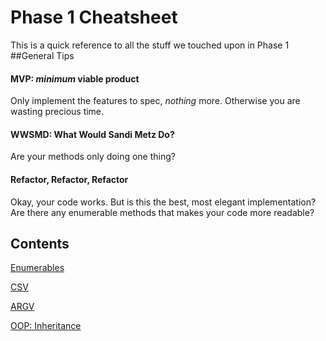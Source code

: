 Phase 1 Cheatsheet
=================
This is a quick reference to all the stuff we touched upon in Phase 1
##General Tips
#### MVP: *minimum* viable product
Only implement the features to spec, *nothing* more. Otherwise you are wasting precious time.
#### WWSMD: What Would Sandi Metz Do?
Are your methods only doing one thing?
#### Refactor, Refactor, Refactor
Okay, your code works. But is this the best, most elegant implementation? Are there any enumerable methods that makes your code more readable?

## Contents
[Enumerables](https://github.com/tonyta/Phase_1_Reference/blob/master/Enumerables.md)

[CSV](https://github.com/tonyta/Phase_1_Reference/blob/master/CSV.md)

[ARGV](https://github.com/tonyta/Phase_1_Reference/blob/master/ARGV.md)

[OOP: Inheritance](https://github.com/tonyta/Phase_1_Reference/blob/master/Inheritance.md)
